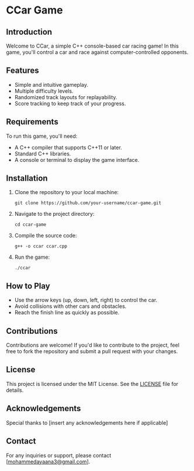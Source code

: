 # CCar Game

## Introduction
Welcome to CCar, a simple C++ console-based car racing game! In this game, you'll control a car and race against computer-controlled opponents. 

## Features
- Simple and intuitive gameplay.
- Multiple difficulty levels.
- Randomized track layouts for replayability.
- Score tracking to keep track of your progress.

## Requirements
To run this game, you'll need:
- A C++ compiler that supports C++11 or later.
- Standard C++ libraries.
- A console or terminal to display the game interface.

## Installation
1. Clone the repository to your local machine:
    ```
    git clone https://github.com/your-username/ccar-game.git
    ```
2. Navigate to the project directory:
    ```
    cd ccar-game
    ```
3. Compile the source code:
    ```
    g++ -o ccar ccar.cpp
    ```
4. Run the game:
    ```
    ./ccar
    ```

## How to Play
- Use the arrow keys (up, down, left, right) to control the car.
- Avoid collisions with other cars and obstacles.
- Reach the finish line as quickly as possible.

## Contributions
Contributions are welcome! If you'd like to contribute to the project, feel free to fork the repository and submit a pull request with your changes.

## License
This project is licensed under the MIT License. See the [LICENSE](LICENSE) file for details.

## Acknowledgements
Special thanks to [insert any acknowledgements here if applicable]

## Contact
For any inquiries or support, please contact [mohammedayaana3@gmail.com].
